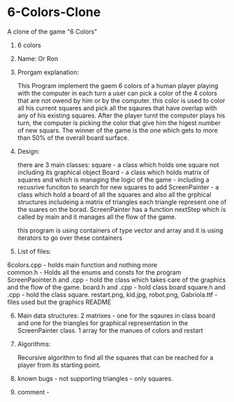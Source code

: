# 6-Colors-Clone
A clone of the game "6 Colors" 


1. 6 colors

2. Name:
   Or Ron 
 
   
3. Prorgam explanation: 

	This Program implement the gaem 6 colors of a human player
	playing with the computer in each turn a user can pick a color
	of the 4 colors that are not owend by him or by the computer.
	this color is used to color all his current squares and pick all the 
	sqaures that have overlap with any of his existing squares.
	After the player turnt the computer plays his turn, the computer
	is picking the color that give him the higest number of new squars.
	The winner of the game is the one which gets to more than 50% of the 
	overall board surface.

4. Design:

	there are 3 main classes:
	square - a class which holds one square not including its graphical object
	Board - a class which holds matrix of squares and which is managing the 
			logic of the game - including a recusrive funciton to search  for
			new squares to add
	ScreenPainter - a class which hold a board of all the squares and also 
		    all the grphical structures includeing a matrix of triangles
			each triangle represent one of the suares on the borad.
			ScreenPainter has a function nextStep which is called by main
			and it manages all the flow of the game.

	this program is using containers of type vector and array and it is using
	iterators to go over these containers




5. List of files:

6colors.cpp  - holds main function and nothing more			
common.h - Holds all the enums and consts for the program
ScreenPaointer.h and .cpp - hold the class which takes care of the graphics
							and the flow of the game.
board.h and .cpp - hold class board 
square.h and .cpp - hold the class square.
restart.png, kid.jpg, robot.png, Gabriola.ttf - files used but the graphics
README


6. Main data structures:
	2 matrixes - one for the sqaures in class board and one for the triangles 
	for graphical representation in the ScreenPainter class.
	1 array for the manues of colors and restart

7. Algorithms:

	Recursive algorithm to find all the squares that can be reached for
	a player from its starting point.
				 

8. known bugs - not supporting triangles - only squares.

9. comment -


